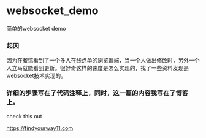 # websocket_demo
简单的websocket demo

### 起因
因为在餐馆看到了一个多人在线点单的浏览器端，当一个人做出修改时，另外一个人立马就能看到更新。很好奇这样的速度是怎么实现的，找了一些资料发现是websocket技术实现的。

### 详细的步骤写在了代码注释上，同时，这一篇的内容我写在了博客上。
check this out

https://findyourway11.com
